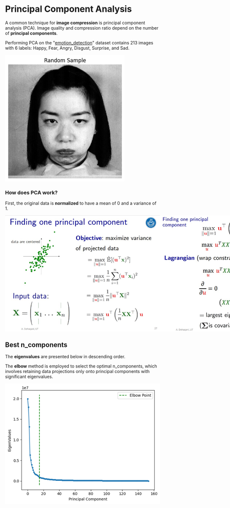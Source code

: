 # Principal Component Analysis
A common technique for **image compression** is principal component analysis (PCA). Image quality and compression ratio depend on the number of **principal components**.

Performing PCA on the "[emotion_detection](https://github.com/fardinabbasi/PCA/tree/main/emotion_detection_dateset)" dataset contains 213 images with 6 labels: Happy, Fear, Angry, Disgust, Surprise, and Sad.

<img src="/readme_images/random.png">

### How does PCA work?
First, the original data is **normalized** to have a mean of 0 and a variance of 1.
<div style="display: flex;">
    <img src="/readme_images/s1.jpg">
    <img src="/readme_images/s2.jpg">
</div>

## Best n_components
The **eigenvalues** are presented below in descending order.

The **elbow** method is employed to select the optimal n_components, which involves retaining data projections only onto principal components with significant eigenvalues.

<img src="/readme_images/elbow.png">
